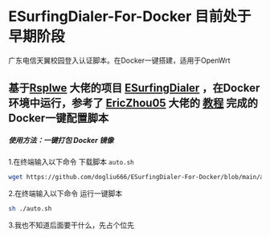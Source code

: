 # ESurfingDialer-For-Docker 目前处于早期阶段
广东电信天翼校园登入认证脚本。在Docker一键搭建，适用于OpenWrt

## 基于[Rsplwe](https://github.com/Rsplwe) 大佬的项目 [ESurfingDialer](https://github.com/Rsplwe/ESurfingDialer) ，在Docker环境中运行，参考了 [EricZhou05](https://github.com/EricZhou05) 大佬的 [教程](https://github.com/EricZhou05/ESurfingDialerTutorial) 完成的Docker一键配置脚本

##### 使用方法：一键打包 Docker 镜像

1.在终端输入以下命令 下载脚本 `auto.sh`
```bash
wget https://github.com/dogliu666/ESurfingDialer-For-Docker/blob/main/auto.sh
```

2.在终端输入以下命令 运行一键脚本
```bash
sh ./auto.sh
```

3.我也不知道后面要干什么，先占个位先
